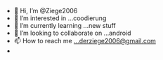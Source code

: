 - 👋 Hi, I’m @Ziege2006
- 👀 I’m interested in ...coodierung    
- 🌱 I’m currently learning ...new stuff
- 💞️ I’m looking to collaborate on ...android
- 📫 How to reach me ...derziege2006@gmail.com
- 

<!---
Ziege2006/Ziege2006 is a ✨ special ✨ repository because its `README.md` (this file) appears on your GitHub profile.
You can click the Preview link to take a look at your changes.
--->
